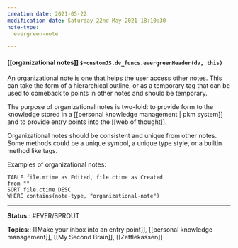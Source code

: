 ```yaml
---
creation date: 2021-05-22
modification date: Saturday 22nd May 2021 18:10:30
note-type: 
  evergreen-note

---
```


#### [[organizational notes]] `$=customJS.dv_funcs.evergreenHeader(dv, this)`


An organizational note is one that helps the user access other notes. This can take the form of a hierarchical outline, or as a temporary tag that can be used to comeback to points in other notes and should be temporary. 

The purpose of organizational notes is two-fold: to provide form to the knowledge stored in a [[personal knowledge management | pkm system]] and to provide entry points into the [[web of thought]]. 

Organizational notes should be consistent and unique from other notes. Some methods could be a unique symbol, a unique type style, or a builtin method like tags. 

Examples of organizational notes:
```dataview
TABLE file.mtime as Edited, file.ctime as Created
from ""
SORT file.ctime DESC
WHERE contains(note-type, "organizational-note")
```


---

**Status**:: #EVER/SPROUT  

**Topics**::  [[Make your inbox into an entry point]], [[personal knowledge management]], [[My Second Brain]], [[Zettlekassen]] 
	
